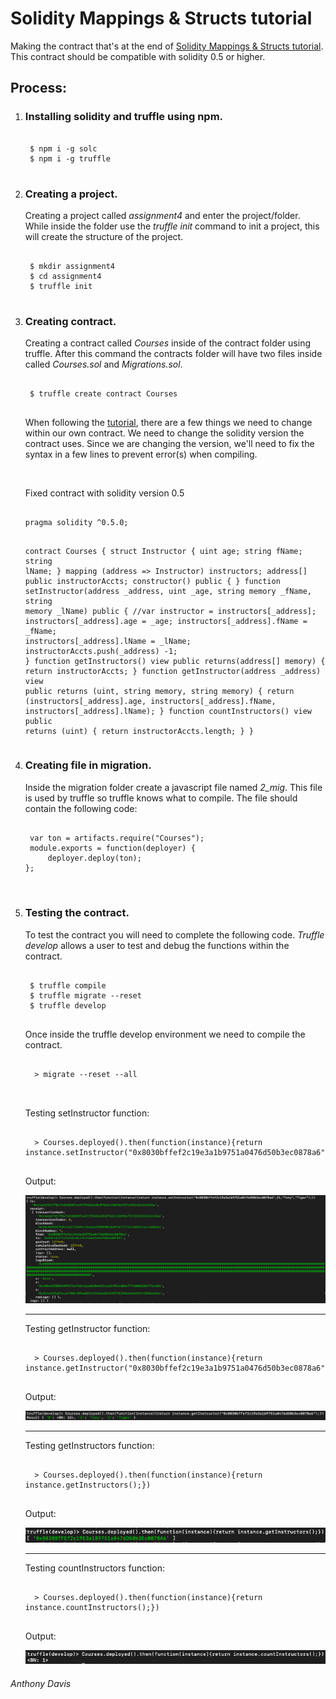 <h1>Solidity Mappings & Structs tutorial</h1>
<p>Making the contract that's at the end of <a href="https://coursetro.com/posts/code/102/Solidity-Mappings-&-Structs-Tutorial">Solidity Mappings & Structs tutorial</a>. This contract should be compatible with solidity 0.5 or higher.</p>
<h2>Process:</h2>
<ol>
<li>
 <h3>Installing solidity and truffle using npm.</h3>
 <pre>
<code>
 $ npm i -g solc
 $ npm i -g truffle
</code>
</pre>
</li>
<li>
<h3>Creating a project.</h3>
 <p> Creating a project called<em> assignment4</em> and enter the project/folder. While inside the folder use the <em>truffle init</em> command to init a project, this will create the structure of the project.</p>
<pre>
<code>
 $ mkdir assignment4
 $ cd assignment4
 $ truffle init
</code>
</pre>
</li>
<li>
<h3>Creating contract.</h3>
<p>Creating a contract called <em>Courses</em> inside of the contract folder using truffle. After this command the contracts folder will have two files inside called <em>Courses.sol</em> and <em>Migrations.sol</em>.</p>
<pre>
<code>
 $ truffle create contract Courses  
</code>
</pre>
<p>When following the <a href="https://coursetro.com/posts/code/102/Solidity-Mappings-&-Structs-Tutorial">tutorial</a>, there are a few things we need to change within our own contract. We need to change the solidity version the contract uses. Since we are changing the version, we'll need to fix the syntax in a few lines to prevent error(s) when compiling.</p>
<br>
<p>Fixed contract with solidity version 0.5</p>
<pre>
<code>
pragma solidity ^0.5.0;

contract Courses {
    struct Instructor {
        uint age;
        string fName;
        string lName;
    }
    mapping (address => Instructor) instructors;
    address[] public instructorAccts;
    constructor() public {
    }
    function setInstructor(address _address, uint _age, string memory _fName, string memory _lName) public {
        //var instructor = instructors[_address];
        instructors[_address].age = _age;
        instructors[_address].fName = _fName;
        instructors[_address].lName = _lName;
        instructorAccts.push(_address) -1;
    }
    function getInstructors() view public returns(address[] memory) {
        return instructorAccts;
    }
    function getInstructor(address _address) view public returns (uint, string memory, string memory) {
        return (instructors[_address].age, instructors[_address].fName, instructors[_address].lName);
    }
    function countInstructors() view public returns (uint) {
        return instructorAccts.length;
    }
}
</code>
</pre>
</li>
<li>
 <h3>Creating file in migration.</h3>
 <p>Inside the migration folder create a javascript file named <em>2_mig</em>. This file is used by truffle so truffle knows what to compile. The file should contain the following code:</p>
 <pre>
 <code>
 var ton = artifacts.require("Courses"); 
 module.exports = function(deployer) { 
	 deployer.deploy(ton); 
};
 </code>
 </pre>
</li>
<li>
 <h3>Testing the contract.</h3> 
 <p>To test the contract you will need to complete the following code. <em>Truffle develop</em> allows a user to test and debug the functions within the contract.</p>
<pre>
<code>
 $ truffle compile
 $ truffle migrate --reset
 $ truffle develop
</code>
</pre>
 <p>Once inside the truffle develop environment we need to compile the contract.</p>
 <pre>
 <code>
  > migrate --reset --all
 </code>
 </pre>
 <p>Testing setInstructor function:</p>
 <pre>
 <code>
  > Courses.deployed().then(function(instance){return instance.setInstructor("0x8030bffef2c19e3a1b9751a0476d50b3ec0878a6",21,"Tony","Tiger");})
</code>
</pre>
<p>Output:</p>
<img src="assignment4/screenshots/setInstructor.png" title="testing setInstructor()">
 <hr>
 <p>Testing getInstructor function:</p>
 <pre>
 <code>
  > Courses.deployed().then(function(instance){return instance.getInstructor("0x8030bffef2c19e3a1b9751a0476d50b3ec0878a6");})
</code>
</pre>
<p>Output:</p>
<img src="assignment4/screenshots/getInstructor.png" title="testing getInstructor()">
 <hr>
<p>Testing getInstructors function:</p>
 <pre>
 <code>
  > Courses.deployed().then(function(instance){return instance.getInstructors();})
</code>
</pre>
<p>Output:</p>
<img src="assignment4/screenshots/getInstructorss.png" title="testing getInstructors()">
 <hr>
 <p>Testing countInstructors function:</p>
 <pre>
 <code>
  > Courses.deployed().then(function(instance){return instance.countInstructors();})
</code>
</pre>
<p>Output:</p>
<img src="assignment4/screenshots/countInstructors.png" title="testing countInstructors()">
</li>
</ol>
<h6>Anthony Davis</h6>
